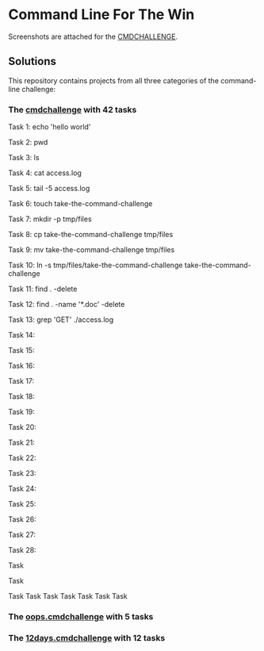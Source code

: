 # Command Line For The Win

Screenshots are attached for the [CMDCHALLENGE](https://cmdchallenge.com/).

## Solutions

This repository contains projects from all three categories of the command-line challenge:

### The [cmdchallenge](https://cmdchallenge.com/) with 42 tasks

Task 1: echo 'hello world'

Task 2: pwd

Task 3: ls

Task 4: cat access.log

Task 5: tail -5 access.log

Task 6: touch take-the-command-challenge

Task 7: mkdir -p tmp/files

Task 8: cp take-the-command-challenge tmp/files

Task 9: mv take-the-command-challenge tmp/files

Task 10: ln -s tmp/files/take-the-command-challenge take-the-command-challenge

Task 11: find . -delete

Task 12: find . -name '*.doc' -delete

Task 13: grep 'GET' ./access.log

Task 14:

Task 15:

Task 16:

Task 17:

Task 18:

Task 19:

Task 20:

Task 21:

Task 22:

Task 23:

Task 24:

Task 25:

Task 26:

Task 27:

Task 28:

Task

Task

Task
Task
Task
Task
Task
Task
Task

### The [oops.cmdchallenge](https://oops.cmdchallenge.com/) with 5 tasks

### The [12days.cmdchallenge](https://12days.cmdchallenge.com/) with 12 tasks

